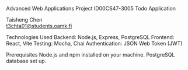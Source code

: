 Advanced Web Applications Project ID00CS47-3005 Todo Application  

Taisheng Chen  
t3chta01@students.oamk.fi  

Technologies Used
Backend: Node.js, Express, PostgreSQL
Frontend: React, Vite
Testing: Mocha, Chai
Authentication: JSON Web Token (JWT)

Prerequisites
Node.js and npm installed on your machine.
PostgreSQL database set up.
